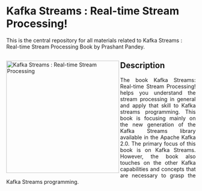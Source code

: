 # Kafka Streams : Real-time Stream Processing!
This is the central repository for all materials related to Kafka Streams : Real-time Stream Processing Book by Prashant Pandey. 
<div>
<a href="https://www.learningjournal.guru/ebook/kafka-streams-real-time-stream-processing/">
<img src="https://www.learningjournal.guru/_resources/img/jpg-7x/kafka-streams-real-time-stream-processing.jpg" alt="Kafka Streams : Real-time Stream Processing" width="300" align="left">
</a>
<h2> Description </h2>
<p align="justify">
The book Kafka Streams: Real-time Stream Processing! helps you understand the stream processing in general and apply that skill to Kafka streams programming. This book is focusing mainly on the new generation of the Kafka Streams library available in the Apache Kafka 2.0. 
The primary focus of this book is on Kafka Streams. However, the book also touches on the other Kafka capabilities and concepts that are necessary to grasp the Kafka Streams programming.
</p>
</div>
